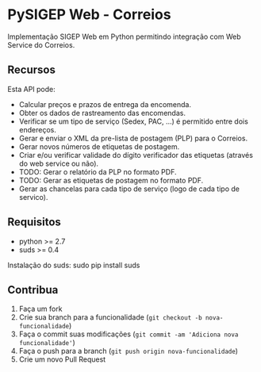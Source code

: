 PySIGEP Web - Correios
====================

Implementação SIGEP Web em Python permitindo integração com Web Service do 
Correios.

Recursos
---
Esta API pode:
* Calcular preços e prazos de entrega da encomenda.   
* Obter os dados de rastreamento das encomendas.   
* Verificar se um tipo de serviço (Sedex, PAC, ...) é permitido entre dois endereços.   
* Gerar e enviar o XML da pre-lista de postagem (PLP) para o Correios.   
* Gerar novos números de etiquetas de postagem.
* Criar e/ou verificar validade do dígito verificador das etiquetas (através do web service ou não).   
* TODO: Gerar o relatório da PLP no formato PDF.   
* TODO: Gerar as etiquetas de postagem no formato PDF.
* Gerar as chancelas para cada tipo de serviço (logo de cada tipo de servico). 

Requisitos
---

* python >= 2.7
* suds >= 0.4 

Instalação do suds: sudo pip install suds

Contribua
---

1. Faça um fork
2. Crie sua branch para a funcionalidade (`git checkout -b nova-funcionalidade`)
3. Faça o commit suas modificações (`git commit -am 'Adiciona nova funcionalidade'`)
4. Faça o push para a branch (`git push origin nova-funcionalidade`)
5. Crie um novo Pull Request
